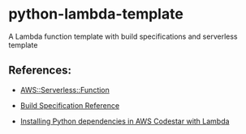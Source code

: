 # python-lambda-template
A Lambda function template with build specifications and serverless template

## References:

- [AWS::Serverless::Function](https://docs.aws.amazon.com/serverless-application-model/latest/developerguide/sam-resource-function.html)
- [Build Specification Reference](https://docs.aws.amazon.com/codebuild/latest/userguide/build-spec-ref.html)

- [Installing Python dependencies in AWS Codestar with Lambda](https://stackoverflow.com/q/51224293/4636715)
